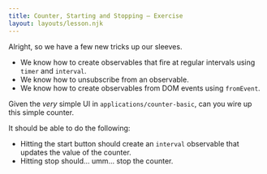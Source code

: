 ```yaml
---
title: Counter, Starting and Stopping — Exercise
layout: layouts/lesson.njk
---
```


Alright, so we have a few new tricks up our sleeves.

- We know how to create observables that fire at regular intervals using `timer` and `interval`.
- We know how to unsubscribe from an observable.
- We know how to create observables from DOM events using `fromEvent`.

Given the _very_ simple UI in `applications/counter-basic`, can you wire up this simple counter.

It should be able to do the following:

- Hitting the start button should create an `interval` observable that updates the value of the counter.
- Hitting stop should… umm… stop the counter.
